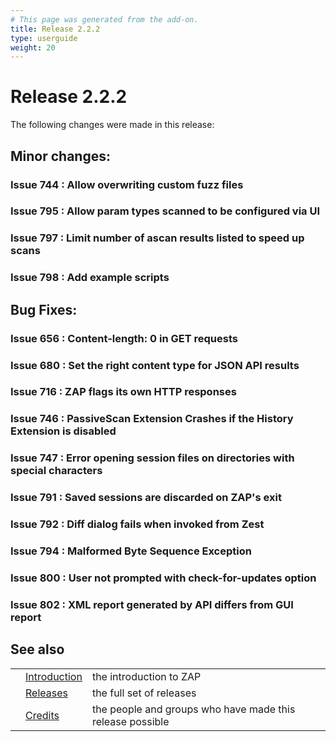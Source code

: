 ```yaml
---
# This page was generated from the add-on.
title: Release 2.2.2
type: userguide
weight: 20
---
```


# Release 2.2.2


The following changes were made in this release:

## Minor changes:

### Issue 744 : Allow overwriting custom fuzz files

### Issue 795 : Allow param types scanned to be configured via UI

### Issue 797 : Limit number of ascan results listed to speed up scans

### Issue 798 : Add example scripts

## Bug Fixes:

### Issue 656 : Content-length: 0 in GET requests

### Issue 680 : Set the right content type for JSON API results

### Issue 716 : ZAP flags its own HTTP responses

### Issue 746 : PassiveScan Extension Crashes if the History Extension is disabled

### Issue 747 : Error opening session files on directories with special characters

### Issue 791 : Saved sessions are discarded on ZAP's exit

### Issue 792 : Diff dialog fails when invoked from Zest

### Issue 794 : Malformed Byte Sequence Exception

### Issue 800 : User not prompted with check-for-updates option

### Issue 802 : XML report generated by API differs from GUI report

## See also

|   |                                     |                                                           |
|---|-------------------------------------|-----------------------------------------------------------|
|   | [Introduction](/docs/desktop/)      | the introduction to ZAP                                   |
|   | [Releases](/docs/desktop/releases/) | the full set of releases                                  |
|   | [Credits](/docs/desktop/credits/)   | the people and groups who have made this release possible |
